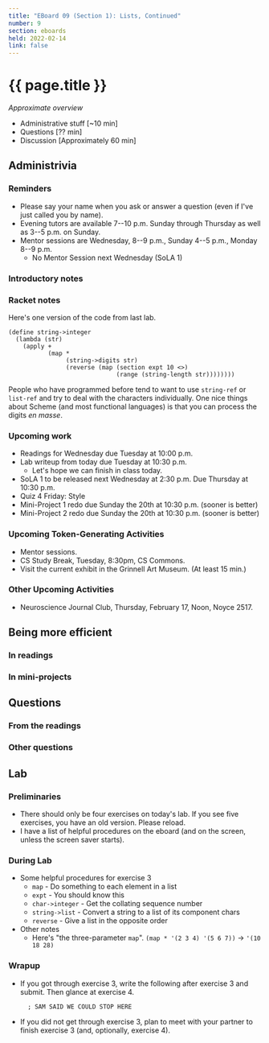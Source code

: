 ```yaml
---
title: "EBoard 09 (Section 1): Lists, Continued"
number: 9
section: eboards
held: 2022-02-14
link: false
---
```

# {{ page.title }}

_Approximate overview_

* Administrative stuff [~10 min]
* Questions [?? min]
* Discussion [Approximately 60 min]

Administrivia
-------------

### Reminders

* Please say your name when you ask or answer a question (even if I've
  just called you by name).
* Evening tutors are available 7--10 p.m. Sunday through Thursday as
  well as 3--5 p.m. on Sunday.
* Mentor sessions are Wednesday, 8--9 p.m., Sunday 4--5 p.m., Monday 8--9 p.m.
    * No Mentor Session next Wednesday (SoLA 1)

### Introductory notes

### Racket notes

Here's one version of the code from last lab.

```
(define string->integer
  (lambda (str)
    (apply +
           (map *
                (string->digits str)
                (reverse (map (section expt 10 <>) 
                              (range (string-length str))))))))
```

People who have programmed before tend to want to use `string-ref`
or `list-ref` and try to deal with the characters individually.  One
nice things about Scheme (and most functional languages) is that you can
process the digits _en masse_.

### Upcoming work

* Readings for Wednesday due Tuesday at 10:00 p.m.
* Lab writeup from today due Tuesday at 10:30 p.m.
    * Let's hope we can finish in class today.
* SoLA 1 to be released next Wednesday at 2:30 p.m.  Due Thursday
  at 10:30 p.m.
* Quiz 4 Friday: Style
* Mini-Project 1 redo due Sunday the 20th at 10:30 p.m. (sooner is better)
* Mini-Project 2 redo due Sunday the 20th at 10:30 p.m. (sooner is better)

### Upcoming Token-Generating Activities

* Mentor sessions.
* CS Study Break, Tuesday, 8:30pm, CS Commons.
* Visit the current exhibit in the Grinnell Art Museum.  (At least 15 min.)

### Other Upcoming Activities

* Neuroscience Journal Club, Thursday, February 17, Noon, Noyce 2517.

Being more efficient
--------------------

### In readings

### In mini-projects

Questions
---------

### From the readings

### Other questions

Lab
---

### Preliminaries

* There should only be four exercises on today's lab.  If you see five
  exercises, you have an old version.  Please reload.
* I have a list of helpful procedures on the eboard (and on the screen,
  unless the screen saver starts).

### During Lab

* Some helpful procedures for exercise 3
    * `map` - Do something to each element in a list
    * `expt` - You should know this
    * `char->integer` - Get the collating sequence number
    * `string->list` - Convert a string to a list of its component chars
    * `reverse` - Give a list in the opposite order
* Other notes
    * Here's "the three-parameter `map`".
      `(map * '(2 3 4) '(5 6 7))` -> `'(10 18 28)`

### Wrapup

* If you got through exercise 3, write the following after exercise 3
  and submit.  Then glance at exercise 4.

        ; SAM SAID WE COULD STOP HERE

* If you did not get through exercise 3, plan to meet with your partner
  to finish exercise 3 (and, optionally, exercise 4).
